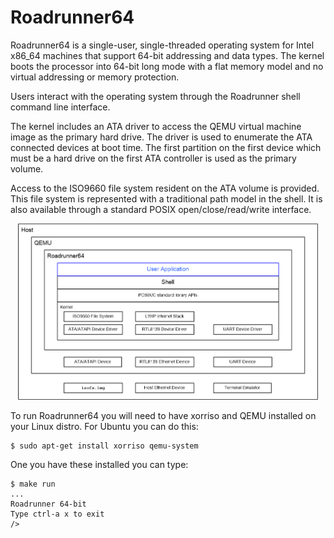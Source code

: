 # Roadrunner64

Roadrunner64 is a single-user, single-threaded operating system for Intel
x86_64 machines that support 64-bit addressing and data types.  The kernel
boots the processor into 64-bit long mode with a flat memory model and no
virtual addressing or memory protection.

Users interact with the operating system through the Roadrunner shell command
line interface.

The kernel includes an ATA driver to access the QEMU virtual machine image as
the primary hard drive.  The driver is used to enumerate the ATA connected
devices at boot time.  The first partition on the first device which must be
a hard drive on the first ATA controller is used as the primary volume.

Access to the ISO9660 file system resident on the ATA volume is provided.
This file system is represented with a traditional path model in the shell.
It is also available through a standard POSIX open/close/read/write interface.

<p align="center"><img width="480px" src="doc/Roadrunner64.png"></p>

To run Roadrunner64 you will need to have xorriso and QEMU installed on your
Linux distro.  For Ubuntu you can do this:

```
$ sudo apt-get install xorriso qemu-system
```

One you have these installed you can type:

```
$ make run
...
Roadrunner 64-bit
Type ctrl-a x to exit
/>
```
